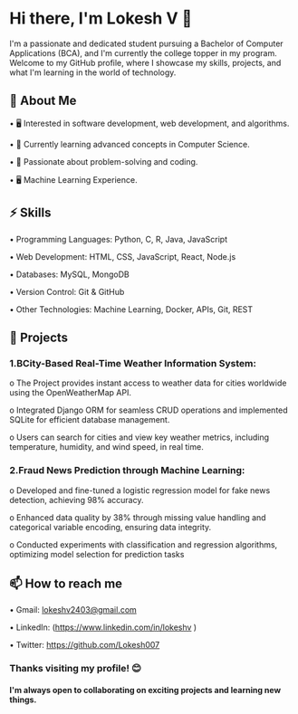 # Hi there, I'm Lokesh V 👋
I'm a passionate and dedicated student pursuing a Bachelor of Computer Applications (BCA), and I'm currently the college topper in my program.
Welcome to my GitHub profile, where I showcase my skills, projects, and what I'm learning in the world of technology.

## 🔭 About Me

•	🖥️ Interested in software development, web development, and algorithms.

•	🌱 Currently learning advanced concepts in Computer Science.

•	🤖 Passionate about problem-solving and coding.

•	🖥️ Machine Learning Experience.

## ⚡ Skills

•	Programming Languages: Python, C, R, Java, JavaScript

•	Web Development: HTML, CSS, JavaScript, React, Node.js

•	Databases: MySQL, MongoDB

•	Version Control: Git & GitHub

•	Other Technologies: Machine Learning, Docker, APIs, Git, REST

## 🌟 Projects

### 1.BCity-Based Real-Time Weather Information System: 

   o The Project provides instant access to weather data for cities worldwide using the OpenWeatherMap API.
   
   o Integrated Django ORM for seamless CRUD operations and implemented SQLite for efficient database management.
   
   o Users can search for cities and view key weather metrics, including temperature, humidity, and wind speed, in real time.

### 2.Fraud News Prediction through Machine Learning:

   o Developed and fine-tuned a logistic regression model for fake news detection, achieving 98% accuracy.
   
   o Enhanced data quality by 38% through missing value handling and categorical variable encoding, ensuring data integrity.
   
   o Conducted experiments with classification and regression algorithms, optimizing model selection for prediction tasks

## 📫 How to reach me

•	Gmail: lokeshv2403@gmail.com

•	LinkedIn: (https://www.linkedin.com/in/lokeshv )

•	Twitter: https://github.com/Lokesh007


### Thanks visiting my profile! 😊 
#### I'm always open to collaborating on exciting projects and learning new things.
